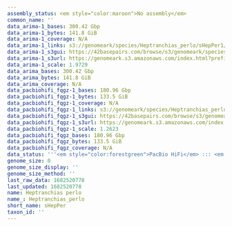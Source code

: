 ```yaml
---
assembly_status: <em style="color:maroon">No assembly</em>
common_name: ''
data_arima-1_bases: 300.42 Gbp
data_arima-1_bytes: 141.8 GiB
data_arima-1_coverage: N/A
data_arima-1_links: s3://genomeark/species/Heptranchias_perlo/sHepPer1/genomic_data/arima/<br>
data_arima-1_s3gui: https://42basepairs.com/browse/s3/genomeark/species/Heptranchias_perlo/sHepPer1/genomic_data/arima/
data_arima-1_s3url: https://genomeark.s3.amazonaws.com/index.html?prefix=species/Heptranchias_perlo/sHepPer1/genomic_data/arima/
data_arima-1_scale: 1.9729
data_arima_bases: 300.42 Gbp
data_arima_bytes: 141.8 GiB
data_arima_coverage: N/A
data_pacbiohifi_fqgz-1_bases: 180.96 Gbp
data_pacbiohifi_fqgz-1_bytes: 133.5 GiB
data_pacbiohifi_fqgz-1_coverage: N/A
data_pacbiohifi_fqgz-1_links: s3://genomeark/species/Heptranchias_perlo/sHepPer1/genomic_data/pacbio_hifi/<br>
data_pacbiohifi_fqgz-1_s3gui: https://42basepairs.com/browse/s3/genomeark/species/Heptranchias_perlo/sHepPer1/genomic_data/pacbio_hifi/
data_pacbiohifi_fqgz-1_s3url: https://genomeark.s3.amazonaws.com/index.html?prefix=species/Heptranchias_perlo/sHepPer1/genomic_data/pacbio_hifi/
data_pacbiohifi_fqgz-1_scale: 1.2623
data_pacbiohifi_fqgz_bases: 180.96 Gbp
data_pacbiohifi_fqgz_bytes: 133.5 GiB
data_pacbiohifi_fqgz_coverage: N/A
data_status: '''<em style="color:forestgreen">PacBio HiFi</em> ::: <em style="color:forestgreen">Arima</em>'''
genome_size: 0
genome_size_display: ''
genome_size_method: ''
last_raw_data: 1682520778
last_updated: 1682520778
name: Heptranchias perlo
name_: Heptranchias_perlo
short_name: sHepPer
taxon_id: ''
---
```

